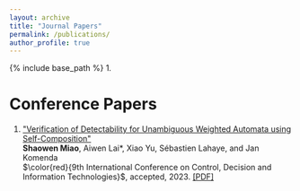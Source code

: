 ```yaml
---
layout: archive
title: "Journal Papers"
permalink: /publications/
author_profile: true
---
```


{% include base_path %}
1. 

# Conference Papers
1. ["Verification of Detectability for Unambiguous Weighted Automata using Self-Composition"]()  
   **Shaowen Miao**, Aiwen Lai*, Xiao Yu, S&eacute;bastien Lahaye, and Jan Komenda  
   $\color{red}{9th International Conference on Control, Decision and Information Technologies}$, accepted, 2023. [[PDF]](https://jiro-m.github.io/papers/23CoDIT.pdf)